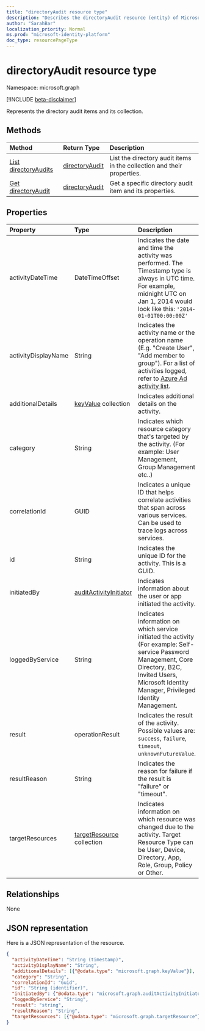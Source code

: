 ```yaml
---
title: "directoryAudit resource type"
description: "Describes the directoryAudit resource (entity) of Microsoft Graph API (REST), which helps audit directory (tenant) activities (beta version)."
author: "SarahBar"
localization_priority: Normal
ms.prod: "microsoft-identity-platform"
doc_type: resourcePageType
---
```


# directoryAudit resource type

Namespace: microsoft.graph

[!INCLUDE [beta-disclaimer](../../includes/beta-disclaimer.md)]

Represents the directory audit items and its collection.

## Methods

| Method		   | Return Type	|Description|
|:---------------|:--------|:----------|
|[List directoryAudits](../api/directoryaudit-list.md) | [directoryAudit](directoryaudit.md) |List the directory audit items in the collection and their properties.|
|[Get directoryAudit](../api/directoryaudit-get.md) | [directoryAudit](directoryaudit.md) |Get a specific directory audit item and its properties.|


## Properties
| Property            | Type                                                | Description                                                                                                                                                                                                                                                            |
|:--------------------|:----------------------------------------------------|:-----------------------------------------------------------------------------------------------------------------------------------------------------------------------------------------------------------------------------------------------------------------------|
| activityDateTime    | DateTimeOffset                                      | Indicates the date and time the activity was performed. The Timestamp type is always in UTC time. For example, midnight UTC on Jan 1, 2014 would look like this: `'2014-01-01T00:00:00Z'`                                                                              |
| activityDisplayName | String                                              | Indicates the activity name or the operation name (E.g. "Create User", "Add member to group"). For a list of activities logged, refer to [Azure Ad activity list](/azure/active-directory/active-directory-reporting-activity-audit-logs#azure-ad-audit-activity-list). |
| additionalDetails   | [keyValue](keyvalue.md) collection                  | Indicates additional details on the activity.                                                                                                                                                                                                                          |
| category            | String                                              | Indicates which resource category that's targeted by the activity. (For example: User Management, Group Management etc..)                                                                                                                                              |
| correlationId       | GUID                                                | Indicates a unique ID that helps correlate activities that span across various services. Can be used to trace logs across services.                                                                                                                                    |
| id                  | String                                              | Indicates the unique ID for the activity. This is a GUID.                                                                                                                                                                                                              |
| initiatedBy         | [auditActivityInitiator](auditactivityinitiator.md) | Indicates information about the user or app initiated the activity.                                                                                                                                                                                                    |
| loggedByService     | String                                              | Indicates information on which service initiated the activity (For example: Self-service Password Management, Core Directory, B2C, Invited Users, Microsoft Identity Manager, Privileged Identity Management.                                                          |
| result              | operationResult                                              | Indicates the result of the activity. Possible values are: `success`, `failure`, `timeout`, `unknownFutureValue`.                                                                                                                                                       |
| resultReason        | String                                              | Indicates the reason for failure if the result is "failure" or "timeout".                                                                                                                                                                                              |
| targetResources     | [targetResource](targetresource.md) collection      | Indicates information on which resource was changed due to the activity. Target Resource Type can be User, Device, Directory, App, Role, Group, Policy or Other.                                                                                                       |

## Relationships
None


## JSON representation

Here is a JSON representation of the resource.

<!-- {
  "blockType": "resource",
  "optionalProperties": [

  ],
  "@odata.type": "microsoft.graph.directoryAudit"
}-->

```json
{
  "activityDateTime": "String (timestamp)",
  "activityDisplayName": "String",
  "additionalDetails": [{"@odata.type": "microsoft.graph.keyValue"}],
  "category": "String",
  "correlationId": "Guid",
  "id": "String (identifier)",
  "initiatedBy": {"@odata.type": "microsoft.graph.auditActivityInitiator"},
  "loggedByService": "String",
  "result": "string",
  "resultReason": "String",
  "targetResources": [{"@odata.type": "microsoft.graph.targetResource"}]
}
```

<!-- uuid: 8fcb5dbc-d5aa-4681-8e31-b001d5168d79
2015-10-25 14:57:30 UTC -->
<!-- {
  "type": "#page.annotation",
  "description": "directoryAudit resource",
  "keywords": "",
  "section": "documentation",
  "tocPath": ""
}-->


